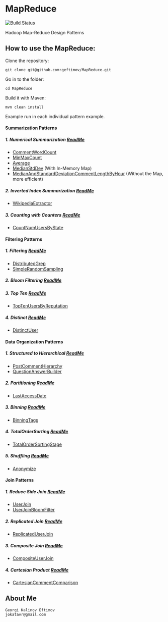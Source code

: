 MapReduce
=========
[![Build Status](https://travis-ci.org/geftimov/MapReduce.png?branch=master)](https://travis-ci.org/geftimov/MapReduce)

Hadoop Map-Reduce Design Patterns


How to use the MapReduce:
--------------------------

Clone the repository:
```
git clone git@github.com:geftimov/MapReduce.git
```
Go in to the folder:
```
cd MapReduce
```
Build it with Maven:
```
mvn clean install
```
Example run in each individual pattern example.

#### Summarization Patterns 
##### 1. Numerical Summarization [ReadMe](https://github.com/geftimov/MapReduce/tree/master/readme/NumericalSummarization.md)
*   [CommentWordCount](https://github.com/geftimov/MapReduce/tree/master/readme/CommentWordCount.md)
*   [MinMaxCount](https://github.com/geftimov/MapReduce/tree/master/readme/MinMaxCount.md)
*   [Average](https://github.com/geftimov/MapReduce/tree/master/readme/Average.md)
*   [MedianStdDev](https://github.com/geftimov/MapReduce/tree/master/readme/MedianStdDev.md) (With In-Memory Map)
*   [MedianAndStandardDeviationCommentLengthByHour](https://github.com/geftimov/MapReduce/tree/master/readme/MedianAndStandardDeviationCommentLengthByHour.md) (Without the Map, more efficient)

##### 2.  Inverted Index Summarization [ReadMe](https://github.com/geftimov/MapReduce/tree/master/readme/InvertedIndexSummarization.md)
*   [WikipediaExtractor](https://github.com/geftimov/MapReduce/tree/master/readme/WikipediaExtractor.md)

##### 3.  Counting with Counters [ReadMe](https://github.com/geftimov/MapReduce/tree/master/readme/CountingCounters.md)
*   [CountNumUsersByState](https://github.com/geftimov/MapReduce/tree/master/readme/CountNumUsersByState.md)

#### Filtering Patterns 
##### 1. Filtering [ReadMe](https://github.com/geftimov/MapReduce/tree/master/readme/Filtering.md)
*   [DistributedGrep](https://github.com/geftimov/MapReduce/tree/master/readme/DistributedGrep.md)
*   [SimpleRandomSampling](https://github.com/geftimov/MapReduce/tree/master/readme/SimpleRandomSampling.md)

##### 2. Bloom Filtering [ReadMe](https://github.com/geftimov/MapReduce/tree/master/readme/BloomFiltering.md)

##### 3. Top Ten [ReadMe](https://github.com/geftimov/MapReduce/tree/master/readme/TopTen.md)
*   [TopTenUsersByReputation](https://github.com/geftimov/MapReduce/tree/master/readme/TopTenUsersByReputation.md)

##### 4. Distinct [ReadMe](https://github.com/geftimov/MapReduce/tree/master/readme/Distinct.md)
*   [DistinctUser](https://github.com/geftimov/MapReduce/tree/master/readme/DistinctUser.md)

#### Data Organization Patterns 
##### 1. Structured to Hierarchical [ReadMe](https://github.com/geftimov/MapReduce/tree/master/readme/Hierarchical.md)
*   [PostCommentHierarchy](https://github.com/geftimov/MapReduce/tree/master/readme/PostCommentHierarchy.md)
*   [QuestionAnswerBuilder](https://github.com/geftimov/MapReduce/tree/master/readme/QuestionAnswerBuilder.md)

##### 2. Partitioning [ReadMe](https://github.com/geftimov/MapReduce/tree/master/readme/Partitioning.md)
*   [LastAccessDate](https://github.com/geftimov/MapReduce/tree/master/readme/LastAccessDate.md)

##### 3. Binning [ReadMe](https://github.com/geftimov/MapReduce/tree/master/readme/Binning.md)
*   [BinningTags](https://github.com/geftimov/MapReduce/tree/master/readme/BinningTags.md)

##### 4. TotalOrderSorting [ReadMe](https://github.com/geftimov/MapReduce/tree/master/readme/TotalOrderSorting.md)
*   [TotalOrderSortingStage](https://github.com/geftimov/MapReduce/tree/master/readme/TotalOrderSortingStage.md)

##### 5. Shuffling [ReadMe](https://github.com/geftimov/MapReduce/tree/master/readme/Shuffling.md)
*   [Anonymize](https://github.com/geftimov/MapReduce/tree/master/readme/Anonymize.md)

#### Join Patterns 
##### 1. Reduce Side Join [ReadMe](https://github.com/geftimov/MapReduce/tree/master/readme/ReduceSideJoin.md)
*   [UserJoin](https://github.com/geftimov/MapReduce/tree/master/readme/UserJoin.md)
*   [UserJoinBloomFilter](https://github.com/geftimov/MapReduce/tree/master/readme/UserJoinBloomFilter.md)

##### 2. Replicated Join [ReadMe](https://github.com/geftimov/MapReduce/tree/master/readme/ReplicatedJoin.md)
*   [ReplicatedUserJoin](https://github.com/geftimov/MapReduce/tree/master/readme/ReplicatedUserJoin.md)

##### 3. Composite Join [ReadMe](https://github.com/geftimov/MapReduce/tree/master/readme/CompositeJoin.md)
*   [CompositeUserJoin](https://github.com/geftimov/MapReduce/tree/master/readme/CompositeUserJoin.md)
 
##### 4. Cartesian Product [ReadMe](https://github.com/geftimov/MapReduce/tree/master/readme/CartesianProduct.md)
*   [CartesianCommentComparison](https://github.com/geftimov/MapReduce/tree/master/readme/CartesianCommentComparison.md)
 


About Me
---------
```
Georgi Kalinov Eftimov
jokatavr@gmail.com
```
